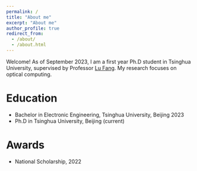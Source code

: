 ```yaml
---
permalink: /
title: "About me"
excerpt: "About me"
author_profile: true
redirect_from: 
  - /about/
  - /about.html
---
```


Welcome! As of September 2023, I am a first year Ph.D student in Tsinghua University, supervised by Professor [Lu Fang](http://www.luvision.net/). My research focuses on optical computing.

Education
======
* Bachelor in Electronic Engineering, Tsinghua University, Beijing 2023
* Ph.D in Tsinghua University, Beijing (current)

Awards
======
* National Scholarship, 2022
